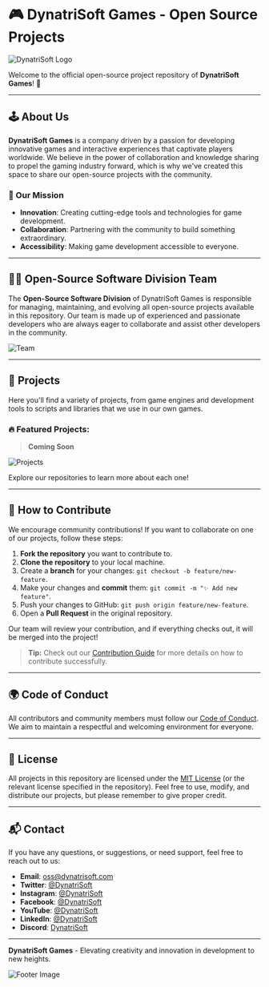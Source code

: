 # 🎮 DynatriSoft Games - Open Source Projects

![DynatriSoft Logo](https://yourimagelink.com/logo.png)

Welcome to the official open-source project repository of **DynatriSoft Games**! 🚀

---

## 🕹️ About Us

**DynatriSoft Games** is a company driven by a passion for developing innovative games and interactive experiences that captivate players worldwide. We believe in the power of collaboration and knowledge sharing to propel the gaming industry forward, which is why we've created this space to share our open-source projects with the community.

### 🌟 Our Mission

- **Innovation**: Creating cutting-edge tools and technologies for game development.
- **Collaboration**: Partnering with the community to build something extraordinary.
- **Accessibility**: Making game development accessible to everyone.

---

## 🧑‍💻 Open-Source Software Division Team

The **Open-Source Software Division** of DynatriSoft Games is responsible for managing, maintaining, and evolving all open-source projects available in this repository. Our team is made up of experienced and passionate developers who are always eager to collaborate and assist other developers in the community.

![Team](https://yourimagelink.com/team.png)

---

## 📂 Projects

Here you'll find a variety of projects, from game engines and development tools to scripts and libraries that we use in our own games.

### 🔥 Featured Projects:

> **Coming Soon**

![Projects](https://yourimagelink.com/projects.png)

Explore our repositories to learn more about each one!

---

## 🤝 How to Contribute

We encourage community contributions! If you want to collaborate on one of our projects, follow these steps:

1. **Fork the repository** you want to contribute to.
2. **Clone the repository** to your local machine.
3. Create a **branch** for your changes: `git checkout -b feature/new-feature`.
4. Make your changes and **commit** them: `git commit -m "✨ Add new feature"`.
5. Push your changes to GitHub: `git push origin feature/new-feature`.
6. Open a **Pull Request** in the original repository.

Our team will review your contribution, and if everything checks out, it will be merged into the project!

> **Tip:** Check out our [Contribution Guide](link_to_contribution_guide) for more details on how to contribute successfully.

---

## 🌍 Code of Conduct

All contributors and community members must follow our [Code of Conduct](link_to_code_of_conduct). We aim to maintain a respectful and welcoming environment for everyone.

---

## 📜 License

All projects in this repository are licensed under the [MIT License](https://opensource.org/license/mit) (or the relevant license specified in the repository). Feel free to use, modify, and distribute our projects, but please remember to give proper credit.

---

## 📬 Contact

If you have any questions, or suggestions, or need support, feel free to reach out to us:

- **Email**: oss@dynatrisoft.com
- **Twitter**: [@DynatriSoft](https://twitter.com/DynatriSoft)
- **Instagram**: [@DynatriSoft](https://instagram.com/DynatriSoft)
- **Facebook**: [@DynatriSoft](https://facebook.com/DynatriSoft)
- **YouTube**: [@DynatriSoft](https://youtube.com/@DynatriSoft)
- **LinkedIn**: [@DynatriSoft](https://linkedin.com/company/dynatrisoft)
- **Discord**: [DynatriSoft]([link_to_discord](https://discord.gg/jssKjYrmAj))

---

**DynatriSoft Games** - Elevating creativity and innovation in development to new heights.

![Footer Image](https://yourimagelink.com/footer.png)
